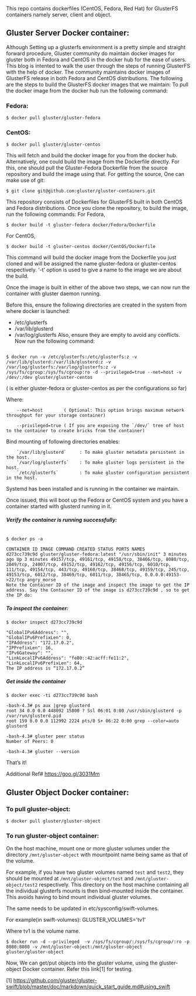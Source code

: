 This repo contains dockerfiles (CentOS, Fedora, Red Hat) for GlusterFS containers namely server, client and object.

## Gluster Server Docker container:

Although Setting up a glusterfs environment is a pretty simple and straight forward procedure, Gluster community do maintain docker images for gluster both in Fedora and CentOS in the docker hub for the ease of users. This blog is intented to walk the user through the steps of running GlusterFS with the help of docker.
The community maintains docker images of GlusterFS release in both Fedora and CentOS distributions. The following are the steps to build the GlusterFS docker images that we maintain:
To pull the docker image from the docker hub run the following command:

### Fedora:

~~~
$ docker pull gluster/gluster-fedora

~~~

### CentOS:

~~~
$ docker pull gluster/gluster-centos

~~~
This will fetch and build the docker image for you from the docker hub.
Alternatively, one could build the image from the Dockerfile directly. For this, one should pull the Gluster-Fedora Dockerfile from the source repository and build the image using that. For getting the source, One can make use of git:

~~~
$ git clone git@github.com:gluster/gluster-containers.git
~~~

This repository consists of Dockerfiles for GlusterFS built in both CentOS and Fedora distributions. Once you clone the repository, to build the image, run the following commands:
For Fedora,

~~~
$ docker build -t gluster-fedora docker/Fedora/Dockerfile

~~~
For CentOS,
~~~
$ docker build -t gluster-centos docker/CentOS/Dockerfile
~~~
This command will build the docker image from the Dockerfile you just cloned and will be assigned the name gluster-fedora or gluster-centos respectively. ‘-t’ option is used to give a name to the image we are about the build.

Once the image is built in either of the above two steps, we can now run the container with gluster daemon running. 

Before this, ensure the following directories are created in the system from where docker is launched:
 -  /etc/glusterfs
 - /var/lib/glusterd
 - /var/log/glusterfs
Also, ensure they are empty to avoid any conflicts.
Now run the following command:

~~~

$ docker run -v /etc/glusterfs:/etc/glusterfs:z -v /var/lib/glusterd:/var/lib/glusterd:z -v /var/log/glusterfs:/var/log/glusterfs:z -v /sys/fs/cgroup:/sys/fs/cgroup:ro -d --privileged=true --net=host -v /dev/:/dev gluster/gluster-centos
~~~

( is either gluster-fedora or gluster-centos as per the configurations so far)

Where:

        --net=host        ( Optional: This option brings maximum network throughput for your storage container)

        --privileged=true ( If you are exposing the `/dev/` tree of host to the container to create bricks from the container)
        
        
Bind mounting of following directories enables:

        `/var/lib/glusterd`     : To make gluster metadata persistent in the host.
        `/var/log/glusterfs`    : To make gluster logs persistent in the host.
        `/etc/glusterfs`        : To make gluster configuration persistent in the host.




Systemd has been installed and is running in the container we maintain. 

Once issued, this will boot up the Fedora or CentOS system and you have a container started with glusterd running in it.

##### Verify the container is running successfully:

~~~

$ docker ps -a

CONTAINER ID IMAGE COMMAND CREATED STATUS PORTS NAMES
d273cc739c9d gluster/gluster-fedora:latest "/usr/sbin/init" 3 minutes ago Up 3 minutes 49157/tcp, 49161/tcp, 49158/tcp, 38466/tcp, 8080/tcp, 2049/tcp, 24007/tcp, 49152/tcp, 49162/tcp, 49156/tcp, 6010/tcp, 111/tcp, 49154/tcp, 443/tcp, 49160/tcp, 38468/tcp, 49159/tcp, 245/tcp, 49153/tcp, 6012/tcp, 38469/tcp, 6011/tcp, 38465/tcp, 0.0.0.0:49153->22/tcp angry_morse
Note the Container ID of the image and inspect the image to get the IP address. Say the Container ID of the image is d273cc739c9d , so to get the IP do:
~~~

##### To inspect the container:

~~~
$ docker inspect d273cc739c9d

"GlobalIPv6Address": "",
"GlobalIPv6PrefixLen": 0,
"IPAddress": "172.17.0.2",
"IPPrefixLen": 16,
"IPv6Gateway": "",
"LinkLocalIPv6Address": "fe80::42:acff:fe11:2",
"LinkLocalIPv6PrefixLen": 64,
The IP address is “172.17.0.2”

~~~

##### Get inside the container

~~~
$ docker exec -ti d273cc739c9d bash

-bash-4.3# ps aux |grep glusterd
root 34 0.0 0.0 448092 15800 ? Ssl 06:01 0:00 /usr/sbin/glusterd -p /var/run/glusterd.pid
root 159 0.0 0.0 112992 2224 pts/0 S+ 06:22 0:00 grep --color=auto glusterd

-bash-4.3# gluster peer status
Number of Peers: 0

-bash-4.3# gluster --version

~~~
That’s it!


Additional Ref# https://goo.gl/3031Mm

## Gluster Object Docker container:

### To pull gluster-object:
~~~
$ docker pull gluster/gluster-object

~~~

### To run gluster-object container:

On the host machine, mount one or more gluster volumes under the directory
`/mnt/gluster-object` with mountpoint name being same as that of the volume.

For example, if you have two gluster volumes named `test` and `test2`, they
should be mounted at `/mnt/gluster-object/test` and `/mnt/gluster-object/test2`
respectively. This directory on the host machine containing all the individual
glusterfs mounts is then bind-mounted inside the container. This avoids having
to bind mount individual gluster volumes.

The same needs to be updated in etc/sysconfig/swift-volumes.

For example(in swift-volumes):
GLUSTER_VOLUMES='tv1'

Where tv1 is the volume name.

~~~
$ docker run -d --privileged  -v /sys/fs/cgroup/:/sys/fs/cgroup/:ro -p 8080:8080 -v /mnt/gluster-object:/mnt/gluster-object    gluster/gluster-object

~~~

Now, We can get/put objects into the gluster volume, using the gluster-object Docker container.
Refer this link[1] for testing.

[1] https://github.com/gluster/gluster-swift/blob/master/doc/markdown/quick_start_guide.md#using_swift


